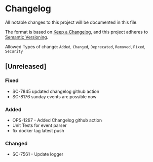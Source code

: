 # Changelog

All notable changes to this project will be documented in this file.

The format is based on [Keep a Changelog](https://keepachangelog.com/en/1.0.0/),
and this project adheres to [Semantic Versioning](https://semver.org/spec/v2.0.0.html).

Allowed Types of change: `Added`, `Changed`, `Deprecated`, `Removed`, `Fixed`, `Security`

## [Unreleased]

### Fixed

- SC-7845 updated changelog github action
- SC-8176 sunday events are possible now

### Added

 - OPS-1297 - Added Changelog github action
 - Unit Tests for event parser
 - fix docker tag latest push

### Changed

- SC-7561 - Update logger
